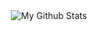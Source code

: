 <div align="center">

<img align="center" src="https://github-readme-stats.vercel.app/api?username=phhajek&include_all_commits=true&count_private=true&show_icons=true&line_height=20&title_color=db7a80&icon_color=ae2222&text_color=D3D3D3&bg_color=0,000000,400f1c" alt="My Github Stats">

</div>
